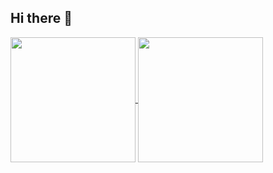 ## Hi there 👋
<a href="https://github.com/jaehyonii">
  <img height=200 align="center" src="https://github-readme-stats.vercel.app/api?username=jaehyonii&show_icons=true&count_private=true&include_all_commits=true&hide_border=true&theme=merko" />
</a>
<a href="https://github.com/jaehyonii">
  <img height=200 align="center" src="https://github-readme-stats.vercel.app/api/top-langs?username=jaehyonii&size_weight=0.5&count_weight=0.5&langs_count=5&layout=donut&card_width=320&langs_count=3&hide_border=true&theme=github_dark" />
</a>

<!--
**jaehyonii/jaehyonii** is a ✨ _special_ ✨ repository because its `README.md` (this file) appears on your GitHub profile.

Here are some ideas to get you started:

- 🔭 I’m currently working on ...
- 🌱 I’m currently learning ...
- 👯 I’m looking to collaborate on ...
- 🤔 I’m looking for help with ...
- 💬 Ask me about ...
- 📫 How to reach me: ...
- 😄 Pronouns: ...
- ⚡ Fun fact: ...
-->

